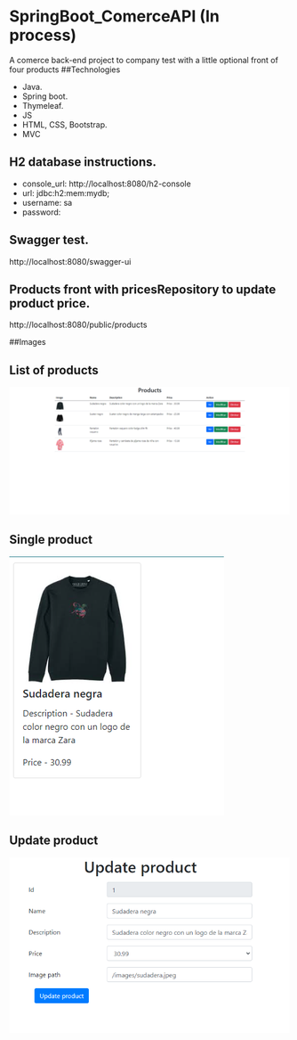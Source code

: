 # SpringBoot_ComerceAPI (In process)
A comerce back-end project to company test with a little optional front of four products
##Technologies
- Java.
- Spring boot.
- Thymeleaf.
- JS
- HTML, CSS, Bootstrap.
- MVC

## H2 database instructions.
- console_url: http://localhost:8080/h2-console
- url: jdbc:h2:mem:mydb;
- username: sa
- password:

## Swagger test.
http://localhost:8080/swagger-ui

## Products front with pricesRepository to update product price.
http://localhost:8080/public/products

##Images
## List of products
![ScreenShot](https://raw.githubusercontent.com/fran199017/SpringBoot_comerce/master/assets/img.png)
## Single product
![ScreenShot](https://raw.githubusercontent.com/fran199017/SpringBoot_comerce/master/assets/img_1.png)
## Update product
![ScreenShot](https://raw.githubusercontent.com/fran199017/SpringBoot_comerce/master/assets/img_2.png)

